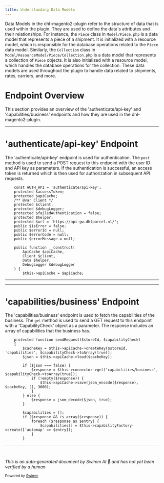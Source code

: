 ```yaml
---
title: Understanding Data Models
---
```

Data Models in the dhl-magento2-plugin refer to the structure of data that is used within the plugin. They are used to define the data's attributes and their relationships. For instance, the `Piece` class in `Model/Piece.php` is a data model that represents a piece of a shipment. It is initialized with a resource model, which is responsible for the database operations related to the `Piece` data model. Similarly, the `Collection` class in `Model/ResourceModel/Piece/Collection.php` is a data model that represents a collection of `Piece` objects. It is also initialized with a resource model, which handles the database operations for the collection. These data models are used throughout the plugin to handle data related to shipments, rates, carriers, and more.

# Endpoint Overview

This section provides an overview of the 'authenticate/api-key' and 'capabilities/business' endpoints and how they are used in the dhl-magento2-plugin.

<SwmSnippet path="/Model/Api/Connector.php" line="18">

---

# 'authenticate/api-key' Endpoint

The 'authenticate/api-key' endpoint is used for authentication. The `post` method is used to send a POST request to this endpoint with the user ID and API key as parameters. If the authentication is successful, an access token is returned which is then used for authorization in subsequent API requests.

```hack
    const AUTH_API = 'authenticate/api-key';
    protected $accessToken;
    protected $apiCache;
    /** @var Client */
    protected $client;
    protected $debugLogger;
    protected $failedAuthentication = false;
    protected $helper;
    protected $url = 'https://api-gw.dhlparcel.nl/';
    public $isError = false;
    public $errorId = null;
    public $errorCode = null;
    public $errorMessage = null;

    public function __construct(
        ApiCache $apiCache,
        Client $client,
        Data $helper,
        DebugLogger $debugLogger
    ) {
        $this->apiCache = $apiCache;
```

---

</SwmSnippet>

<SwmSnippet path="/Model/Service/Capability.php" line="192">

---

# 'capabilities/business' Endpoint

The 'capabilities/business' endpoint is used to fetch the capabilities of the business. The `get` method is used to send a GET request to this endpoint with a 'CapabilityCheck' object as a parameter. The response includes an array of capabilities that the business has.

```hack
    protected function sendRequest($storeId, $capabilityCheck)
    {
        $cacheKey = $this->apiCache->createKey($storeId, 'capabilities', $capabilityCheck->toArray(true));
        $json = $this->apiCache->load($cacheKey);

        if ($json === false) {
            $response = $this->connector->get('capabilities/business', $capabilityCheck->toArray(true));
            if (!empty($response)) {
                $this->apiCache->save(json_encode($response), $cacheKey, [], 3600);
            }
        } else {
            $response = json_decode($json, true);
        }

        $capabilities = [];
        if ($response && is_array($response)) {
            foreach ($response as $entry) {
                $capabilities[] = $this->capabilityFactory->create(['automap' => $entry]);
            }
        }

```

---

</SwmSnippet>

&nbsp;

*This is an auto-generated document by Swimm AI 🌊 and has not yet been verified by a human*

<SwmMeta version="3.0.0" repo-id="Z2l0aHViJTNBJTNBZGhsLW1hZ2VudG8yLXBsdWdpbiUzQSUzQWdpbGFkbmF2b3Q=" repo-name="dhl-magento2-plugin"><sup>Powered by [Swimm](/)</sup></SwmMeta>
